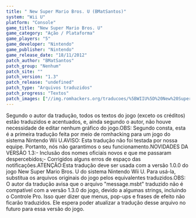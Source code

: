 ```yaml
---
title: " New Super Mario Bros. U (BMatSantos)"
system: "Wii U"
platform: "Console"
game_title: "New Super Mario Bros. U"
game_category: "Ação / Plataforma"
game_players: "5"
game_developer: "Nintendo"
game_publisher: "Nintendo"
game_release_date: "18/11/2012"
patch_author: "BMatSantos"
patch_group: "Nenhum"
patch_site: ""
patch_version: "1.3"
patch_release: "undefined"
patch_type: "Arquivos traduzidos"
patch_progress: "Textos"
patch_images: ["//img.romhackers.org/traducoes/%5BWIIU%5D%20New%20Super%20Mario%20Bros.%20U%20-%20BMatSantos%20-%201.jpg","//img.romhackers.org/traducoes/%5BWIIU%5D%20New%20Super%20Mario%20Bros.%20U%20-%20BMatSantos%20-%202.jpg","//img.romhackers.org/traducoes/%5BWIIU%5D%20New%20Super%20Mario%20Bros.%20U%20-%20BMatSantos%20-%203.jpg"]
---
```

Segundo o autor da tradução, todos os textos do jogo (exceto os créditos) estão traduzidos e acentuados, e, ainda segundo o autor, não houve necessidade de editar nenhum gráfico do jogo.OBS: Segundo consta, esta é a primeira tradução feita por meio de romhacking para um jogo do sistema Nintendo Wii U.AVISO: Esta tradução não foi testada por nossa equipe. Portanto, nós não garantimos o seu funcionamento.NOVIDADES DA VERSÃO 1.3:- Inclusão dos nomes oficiais novos e que me passaram despercebidos;- Corrigidos alguns erros de espaço das notificações.ATENÇÃO:Esta tradução deve ser usada com a versão 1.0.0 do jogo New Super Mario Bros. U do sistema Nintendo Wii U. Para usá-la, substitua os arquivos originais do jogo pelos equivalentes traduzidos.OBS: O autor da tradução avisa que o arquivo "message.msbt" traduzido não é compatível com a versão 1.3.0 do jogo, devido a algumas strings, incluindo o Controle Pro. Isso quer dizer que menus, pop-ups e frases de efeito não ficarão traduzidos. Ele espera poder atualizar a tradução desse arquivo no futuro para essa versão do jogo.